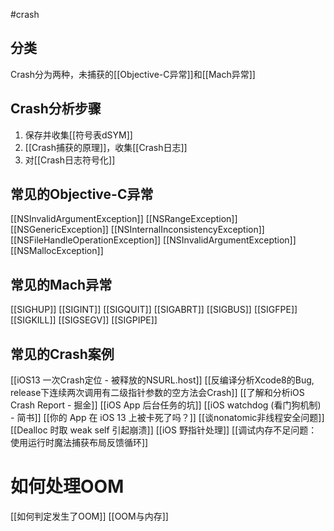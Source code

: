 #crash

## 分类
Crash分为两种，未捕获的[[Objective-C异常]]和[[Mach异常]]

## Crash分析步骤
1. 保存并收集[[符号表dSYM]]
2. [[Crash捕获的原理]]，收集[[Crash日志]]
3. 对[[Crash日志符号化]]

## 常见的Objective-C异常
[[NSInvalidArgumentException]]
[[NSRangeException]]
[[NSGenericException]]
[[NSInternalInconsistencyException]]
[[NSFileHandleOperationException]]
[[NSInvalidArgumentException]]
[[NSMallocException]]


## 常见的Mach异常
[[SIGHUP]]
[[SIGINT]]
[[SIGQUIT]]
[[SIGABRT]]
[[SIGBUS]]
[[SIGFPE]]
[[SIGKILL]]
[[SIGSEGV]]
[[SIGPIPE]]


## 常见的Crash案例
[[iOS13 一次Crash定位 - 被释放的NSURL.host]]
[[反编译分析Xcode8的Bug, release下连续两次调用有二级指针参数的空方法会Crash]]
[[了解和分析iOS Crash Report - 掘金]]
[[iOS App 后台任务的坑]]
[[iOS watchdog (看门狗机制) - 简书]]
[[你的 App 在 iOS 13 上被卡死了吗？]]
[[谈nonatomic非线程安全问题]]
[[Dealloc 时取 weak self 引起崩溃]]
[[iOS 野指针处理]]
[[调试内存不足问题：使用运行时魔法捕获布局反馈循环]]

# 如何处理OOM
[[如何判定发生了OOM]]
[[OOM与内存]]